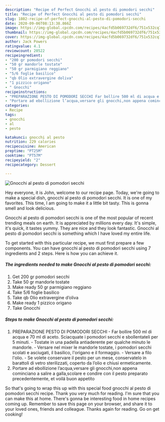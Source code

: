 ```yaml
---
description: "Recipe of Perfect Gnocchi al pesto di pomodori secchi"
title: "Recipe of Perfect Gnocchi al pesto di pomodori secchi"
slug: 1802-recipe-of-perfect-gnocchi-al-pesto-di-pomodori-secchi
date: 2020-09-06T08:13:38.866Z
image: https://img-global.cpcdn.com/recipes/4acfd5b069732df6/751x532cq70/gnocchi-al-pesto-di-pomodori-secchi-recipe-main-photo.jpg
thumbnail: https://img-global.cpcdn.com/recipes/4acfd5b069732df6/751x532cq70/gnocchi-al-pesto-di-pomodori-secchi-recipe-main-photo.jpg
cover: https://img-global.cpcdn.com/recipes/4acfd5b069732df6/751x532cq70/gnocchi-al-pesto-di-pomodori-secchi-recipe-main-photo.jpg
author: Jack Powers
ratingvalue: 4.1
reviewcount: 20522
recipeingredient:
- "200 gr pomodori secchi"
- "50 gr mandorle tostate"
- "50 gr parmigiano reggiano"
- "5/6 foglie basilico"
- "qb Olio extravergine doliva"
- "1 pizzico origano"
- " Gnocchi"
recipeinstructions:
- "PREPARAZIONE PESTO DI POMODORI SECCHI Far bollire 500 ml di acqua e 70 ml di aceto. Sciacquate i pomodori secchi e sbollentateli per 5 minuti. Tostate in una padella antiaderente per qualche minuto le mandorle. Versare nel mixer le mandorle tostate, i pomodori secchi scolati e asciugati, il basilico, l&#39;origano e il formaggio. Versare a filo l&#39;olio.  Se volete conservare il pesto per un mese, conservatelo in barattoli di vetro sterilizzati, coperto da l’olio e chiusi ermeticamente."
- "Portare ad ebollizione l’acqua,versare gli gnocchi,non appena cominciano a salire a galla,scolare e condire con il pesto preparato precedentemente, et voilá buon appetito"
categories:
- Recipe
tags:
- gnocchi
- al
- pesto

katakunci: gnocchi al pesto 
nutrition: 229 calories
recipecuisine: American
preptime: "PT25M"
cooktime: "PT57M"
recipeyield: "2"
recipecategory: Dessert

---
```



![Gnocchi al pesto di pomodori secchi](https://img-global.cpcdn.com/recipes/4acfd5b069732df6/751x532cq70/gnocchi-al-pesto-di-pomodori-secchi-recipe-main-photo.jpg)

Hey everyone, it is John, welcome to our recipe page. Today, we're going to make a special dish, gnocchi al pesto di pomodori secchi. It is one of my favorites. This time, I am going to make it a little bit tasty. This is gonna smell and look delicious.

Gnocchi al pesto di pomodori secchi is one of the most popular of recent trending meals on earth. It is appreciated by millions every day. It's simple, it's quick, it tastes yummy. They are nice and they look fantastic. Gnocchi al pesto di pomodori secchi is something which I have loved my entire life.




To get started with this particular recipe, we must first prepare a few components. You can have gnocchi al pesto di pomodori secchi using 7 ingredients and 2 steps. Here is how you can achieve it.

<!--inarticleads1-->

##### The ingredients needed to make Gnocchi al pesto di pomodori secchi:

1. Get 200 gr pomodori secchi
1. Take 50 gr mandorle tostate
1. Make ready 50 gr parmigiano reggiano
1. Take 5/6 foglie basilico
1. Take qb Olio extravergine d’oliva
1. Make ready 1 pizzico origano
1. Take  Gnocchi




<!--inarticleads2-->

##### Steps to make Gnocchi al pesto di pomodori secchi:

1. PREPARAZIONE PESTO DI POMODORI SECCHI - Far bollire 500 ml di acqua e 70 ml di aceto. Sciacquate i pomodori secchi e sbollentateli per 5 minuti. - Tostate in una padella antiaderente per qualche minuto le mandorle. - Versare nel mixer le mandorle tostate, i pomodori secchi scolati e asciugati, il basilico, l&#39;origano e il formaggio. - Versare a filo l&#39;olio.  - Se volete conservare il pesto per un mese, conservatelo in barattoli di vetro sterilizzati, coperto da l’olio e chiusi ermeticamente.
1. Portare ad ebollizione l’acqua,versare gli gnocchi,non appena cominciano a salire a galla,scolare e condire con il pesto preparato precedentemente, et voilá buon appetito




So that's going to wrap this up with this special food gnocchi al pesto di pomodori secchi recipe. Thank you very much for reading. I'm sure that you can make this at home. There's gonna be interesting food in home recipes coming up. Remember to save this page on your browser, and share it to your loved ones, friends and colleague. Thanks again for reading. Go on get cooking!
